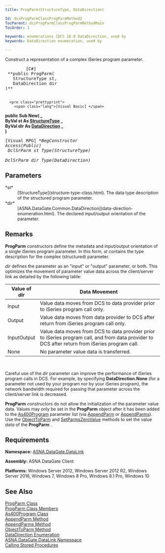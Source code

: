 ```yaml
---
title: ProgParm(StructureType, DataDirection)

Id: dcsProgParmClassProgParmMethod2
TocParent: dcsProgParmClassProgParmMethodMain
TocOrder: 1

keywords: enumerations [DCS 16.0 DataDirection, used by
keywords: DataDirection enumeration, used by

---
```


Construct a representation of a complex iSeries program parameter.
<pre class="prettyprint">
        <span class="lang">[C#]</span>
 **public ProgParm(<br />   StructureType st,<br />   DataDirection dir<br />)** 
      </pre>
      <pre class="prettyprint">
        <span class="lang">[Visual Basic] </span>
 **public Sub New( _<br />   ByVal st As [StructureType](structure-type-class.html) _<br />   ByVal dir As [DataDirection](data-direction-enumeration.html) _<br />)** 
      </pre>
      <pre class="prettyprint">
        <span class="lang">[Visual RPG]</span>
 **BegConstructor Access(*Public)<br />   DclSrParm st Type(StructureType)<br />   DclSrParm dir Type(DataDirection)** 
      </pre>

## Parameters

<dl>
        <dt>
 *st* 
        </dt>
        <dd>
[StructureType](structure-type-class.html). The data type 
						description of the structured program parameter. </dd>
        <dt>
 *dir* 
        </dt>
        <dd>
[ASNA.DataGate.Common.DataDirection](data-direction-enumeration.html). 
								The declared input/output orientation of the parameter.</dd>
</dl>

## Remarks

**ProgParm** constructors define the metadata and input/output orientation of a single iSeries program parameter. In this form, *st* contains the type description for the complex (structured) parameter.

*dir* defines the parameter as an "input" or "output" parameter, or both. This optimizes the movement of parameter value data across the client/server link as detailed by the following table:
<br />



| Value of *dir* | Data Movement |
| ---- | ---- |
| Input | Value data moves from DCS to data provider prior to iSeries program call only. |
| Output | Value data moves from data provider to DCS after return from iSeries program call only. |
| InputOutput | Value data moves from DCS to data provider prior to iSeries program call, and from data provider to DCS after return from iSeries program call. |
| None | No parameter value data is transferred. |



<br />

Careful use of the *dir* parameter can improve the performance of iSeries program calls in DCS. For example, by specifying **DataDirection.None** (for a parameter not used by your program nor by your iSeries program), the network bandwidth required for passing that parameter across the client/server link is decreased.

<span> **ProgParm** </span> constructors do not allow the initialization of the parameter value data. Values may only be set in the **ProgParm** object after it has been added to the [As400Program](as400program-class.html) parameter list (via [AppendParm](as400program-class-append-parm-method.html) or [ AppendParms](as400program-class-append-parms-method.html)). Use the [ ObjectToParm](as400program-class-object-to_parm-method-main.html) and [SetParmsZeroValue](as400program-class-set-parms-zero-value-method.html) methods to set the value *data* of the **ProgParm** .
## Requirements

**Namespace:** [ASNA.DataGate.DataLink](datagate-data-link-namespace.html) 

**Assembly:** ASNA DataGate Client

**Platforms:** Windows Server 2012, Windows Server 2012 R2, Windows Server 2016, Windows 7, Windows 8 Pro, Windows 8.1 Pro, Windows 10
## See Also


[ProgParm Class](prog-parm-class.html)
      <br />
[ProgParm Class Members](prog-parm-members.html)
      <br />
[As400Program Class](as400program-class.html)
      <br />
[AppendParm Method](as400program-class-append-parm-method.html)
      <br />
[AppendParms Method](as400program-class-append-parms-method.html)
      <br />
[ObjectToParm Method](as400program-class-object-to_parm-method-main.html)
      <br />
[DataDirection Enumeration](data-direction-enumeration.html)
      <br />
[ASNA.DataGate.DataLink Namespace](datagate-data-link-namespace.html)
      <br />
[Calling Stored Procedures](calling-stored-procedures.html)

